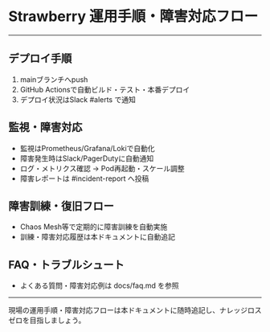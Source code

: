 # Strawberry 運用手順・障害対応フロー

---

## デプロイ手順
1. mainブランチへpush
2. GitHub Actionsで自動ビルド・テスト・本番デプロイ
3. デプロイ状況はSlack #alerts で通知

## 監視・障害対応
- 監視はPrometheus/Grafana/Lokiで自動化
- 障害発生時はSlack/PagerDutyに自動通知
- ログ・メトリクス確認 → Pod再起動・スケール調整
- 障害レポートは #incident-report へ投稿

## 障害訓練・復旧フロー
- Chaos Mesh等で定期的に障害訓練を自動実施
- 訓練・障害対応履歴は本ドキュメントに自動追記

## FAQ・トラブルシュート
- よくある質問・障害対応例は docs/faq.md を参照

---

現場の運用手順・障害対応フローは本ドキュメントに随時追記し、ナレッジロスゼロを目指しましょう。
